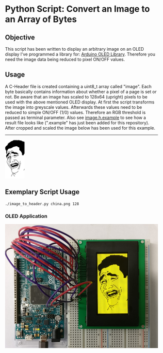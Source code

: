 # Python Script: Convert an Image to an Array of Bytes
## Objective
This script has been written to display an arbitrary image on an OLED display I've programmed a library for: [Arduino OLED Library](https://github.com/postfixNotation/ImageToArrayHeader). Therefore you need the image data being reduced to pixel ON/OFF values.
## Usage
A C-Header file is created containing a uint8_t array called "image". Each byte basically contains information about whether a pixel of a page is set or not. Be aware that an image has scaled to 128x64 (upright) pixels to be used with the above mentioned OLED display. At first the script transforms the image into greyscale values. Afterwards these values need to be reduced to simple ON/OFF (1/0) values. Therefore an RGB threshold is passed as terminal parameter. Also see [image.h.example](image.h.example) to see how a result file looks like (".example" has just been added for this repository). After cropped and scaled the image below has been used for this example.
***
![alt text](china.png)
## Exemplary Script Usage
	./image_to_header.py china.png 128
### OLED Application
![alt text](oled_image.jpg)
